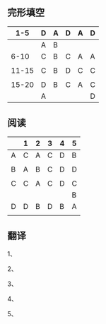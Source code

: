 ## 完形填空

| 1-5   | D    | A    | D    | A    | D    |
| ----- | ---- | ---- | ---- | ---- | ---- |
|       | A    | B    |      |      |      |
| 6-10  | C    | B    | C    | A    | A    |
|       |      |      |      |      |      |
| 11-15 | C    | B    | D    | C    | C    |
|       |      |      |      |      |      |
| 15-20 | D    | B    | C    | A    | C    |
|       | A    |      |      |      | D    |

## 阅读

|      | 1    | 2    | 3    | 4    | 5    |
| ---- | ---- | ---- | ---- | ---- | ---- |
| A    | C    | A    | C    | D    | B    |
|      |      |      |      |      |      |
| B    | A    | B    | C    | D    | D    |
|      |      |      |      |      |      |
| C    | C    | A    | C    | D    | C    |
|      |      |      |      |      | B    |
| D    | D    | B    | D    | B    | A    |
|      |      |      |      |      |      |

## 翻译

1、

2、

3、

4、

5、